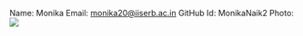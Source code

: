 Name: Monika 
Email: monika20@iiserb.ac.in
GitHub Id: MonikaNaik2
Photo:![](https://in.pinterest.com/pin/cute-shinchan-wallpaper-follow-for-more-ideas--1073334523662959755/)
